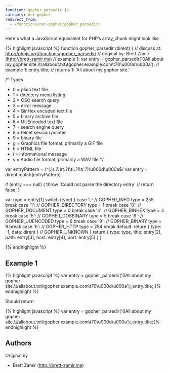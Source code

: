 ```yaml
---
function: gopher_parsedir.js
category: net-gopher
redirect_from:
  - /functions/net-gopher/gopher_parsedir/
---
```


<!-- WARNING! This file is auto generated by `npm run web:inject`, do not edit by hand -->

Here's what a JavaScript equivalent for PHP’s array_chunk might look like

{% highlight javascript %}
function gopher_parsedir (dirent) {
  //  discuss at: http://phpjs.org/functions/gopher_parsedir/
  // original by: Brett Zamir (http://brett-zamir.me)
  //   example 1: var entry = gopher_parsedir('0All about my gopher site.\t/allabout.txt\tgopher.example.com\t70\u000d\u000a');
  //   example 1: entry.title;
  //   returns 1: 'All about my gopher site.'

  /* Types
   * 0 = plain text file
   * 1 = directory menu listing
   * 2 = CSO search query
   * 3 = error message
   * 4 = BinHex encoded text file
   * 5 = binary archive file
   * 6 = UUEncoded text file
   * 7 = search engine query
   * 8 = telnet session pointer
   * 9 = binary file
   * g = Graphics file format, primarily a GIF file
   * h = HTML file
   * i = informational message
   * s = Audio file format, primarily a WAV file
   */

  var entryPattern = /^(.)(.*?)\t(.*?)\t(.*?)\t(.*?)\u000d\u000a$/
  var entry = dirent.match(entryPattern)

  if (entry === null) {
    throw 'Could not parse the directory entry'
    // return false;
  }

  var type = entry[1]
  switch (type) {
    case 'i':
    // GOPHER_INFO
      type = 255
      break
    case '1':
    // GOPHER_DIRECTORY
      type = 1
      break
    case '0':
    // GOPHER_DOCUMENT
      type = 0
      break
    case '4':
    // GOPHER_BINHEX
      type = 4
      break
    case '5':
    // GOPHER_DOSBINARY
      type = 5
      break
    case '6':
    // GOPHER_UUENCODED
      type = 6
      break
    case '9':
    // GOPHER_BINARY
      type = 9
      break
    case 'h':
    // GOPHER_HTTP
      type = 254
      break
    default:
      return {
        type: -1,
        data: dirent
      } // GOPHER_UNKNOWN
  }
  return {
    type: type,
    title: entry[2],
    path: entry[3],
    host: entry[4],
    port: entry[5]
  }
}

{% endhighlight %}

## Example 1

{% highlight javascript %}
var entry = gopher_parsedir('0All about my gopher site.\t/allabout.txt\tgopher.example.com\t70\u000d\u000a');,entry.title;
{% endhighlight %}

Should return

{% highlight javascript %}
var entry = gopher_parsedir('0All about my gopher site.\t/allabout.txt\tgopher.example.com\t70\u000d\u000a');,entry.title;{% endhighlight %}


## Authors


Original by

- Brett Zamir (http://brett-zamir.me)

